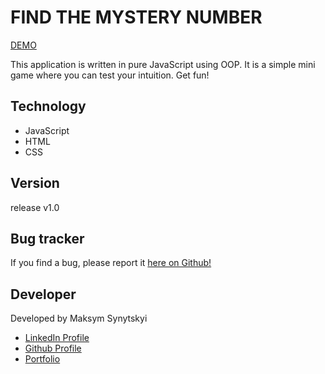 # FIND THE MYSTERY NUMBER

<a target='_blank' href="https://maximkooo.github.io/find-the-mystery-number/">DEMO</a>

This application is written in pure JavaScript using OOP. It is a simple mini game where you can test your intuition. Get fun!

<h2>Technology</h2>

- JavaScript
- HTML
- CSS

<h2>Version</h2>

release v1.0

<h2>Bug tracker</h2>

If you find a bug, please report it <a href="https://github.com/Maximkooo/find-the-mystery-number/issues">here on Github!</a>

<h2>Developer</h2>

Developed by Maksym Synytskyi

<ul>
  <li><a href="https://www.linkedin.com/in/maksym-synytskyi-27a0a7222/">LinkedIn Profile</a></li>
  <li><a href="https://github.com/Maximkooo">Github Profile</a></li>
  <li><a href="https://maximkooo.github.io/synytskyi-portfolio/">Portfolio</a></li>
</ul>
